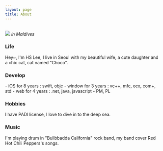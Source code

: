 ```yaml
---
layout: page
title: About
---
```


<br />

<div>
<img src="{{ site.baseurl }}/public/moldive.jpg" />
<i> in Maldives </i>
</div>

### Life

<p class="message">
  Hey~, I'm HS Lee,
  I live in Seoul with my beautiful wife, a cute daughter and a chic cat, cat named "Choco".
</p>


### Develop
<p class="message">
  - iOS for 8 years : swift, objc
  - window for 3 years : vc++, mfc, ocx, com+, std
  - web for 4 years : .net, java, javascript
  - PM, PL
</p>

### Hobbies
<p class="message">
  I have PADI license, I love to dive in to the deep sea.
</p>

### Music
<p class="message">
  I'm playing drum in "Bullbbadda California" rock band, my band cover Red Hot Chili Peppers's songs.
</p>
